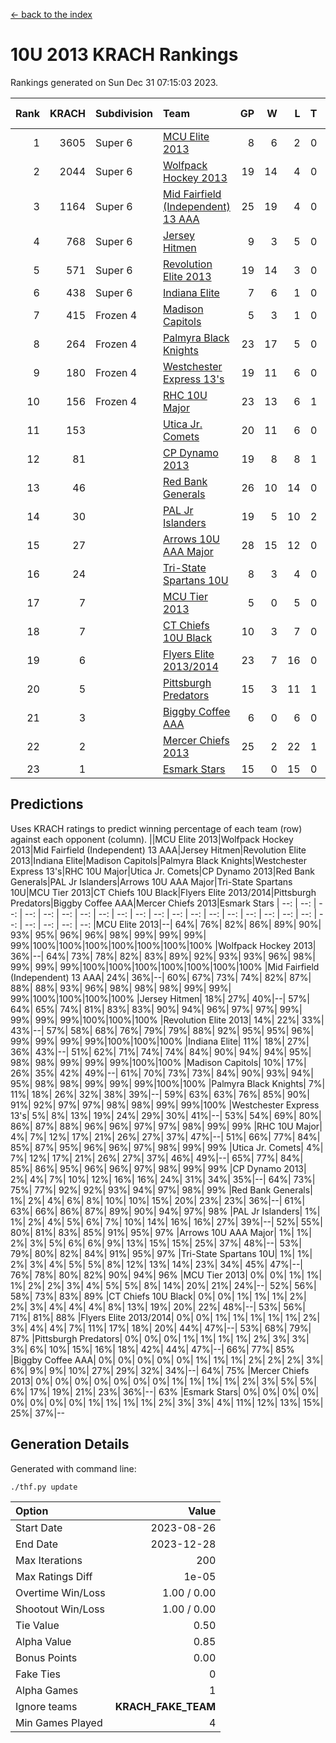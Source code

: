 [<- back to the index](readme.md)
# 10U 2013 KRACH Rankings
Rankings generated on Sun Dec 31 07:15:03 2023.

Rank|KRACH|Subdivision|Team|GP|W|L|T|OTW|OTL|SoS|Exp Wins|Win Diff
---:|---:|:---|:---|---:|---:|---:|---:|---:|---:|---:|---:|---:
1|3605|Super 6|[MCU Elite 2013](https://gamesheetstats.com/seasons/3664/teams/140889/schedule)|8|6|2|0|0|0|1250|6.8|-0.0
2|2044|Super 6|[Wolfpack Hockey 2013](https://gamesheetstats.com/seasons/3664/teams/140894/schedule)|19|14|4|0|0|1|1085|14.8|-0.0
3|1164|Super 6|[Mid Fairfield (Independent) 13 AAA](https://gamesheetstats.com/seasons/3664/teams/140891/schedule)|25|19|4|0|2|0|378|21.8|-0.0
4|768|Super 6|[Jersey Hitmen](https://gamesheetstats.com/seasons/3664/teams/140893/schedule)|9|3|5|0|0|1|2102|3.8|-0.0
5|571|Super 6|[Revolution Elite 2013](https://gamesheetstats.com/seasons/3664/teams/140904/schedule)|19|14|3|0|2|0|254|16.8|-0.0
6|438|Super 6|[Indiana Elite](https://gamesheetstats.com/seasons/3664/teams/144358/schedule)|7|6|1|0|0|0|114|6.9|0.0
7|415|Frozen 4|[Madison Capitols](https://gamesheetstats.com/seasons/3664/teams/162460/schedule)|5|3|1|0|1|0|155|4.9|0.0
8|264|Frozen 4|[Palmyra Black Knights](https://gamesheetstats.com/seasons/3664/teams/140906/schedule)|23|17|5|0|0|1|383|17.8|-0.0
9|180|Frozen 4|[Westchester Express 13's](https://gamesheetstats.com/seasons/3664/teams/140899/schedule)|19|11|6|0|0|2|447|11.8|-0.0
10|156|Frozen 4|[RHC 10U Major](https://gamesheetstats.com/seasons/3664/teams/140895/schedule)|23|13|6|1|1|2|269|15.3|-0.0
11|153||[Utica Jr. Comets](https://gamesheetstats.com/seasons/3664/teams/140900/schedule)|20|11|6|0|3|0|79|14.8|-0.0
12|81||[CP Dynamo 2013](https://gamesheetstats.com/seasons/3664/teams/140901/schedule)|19|8|8|1|1|1|234|10.3|-0.0
13|46||[Red Bank Generals](https://gamesheetstats.com/seasons/3664/teams/140896/schedule)|26|10|14|0|0|2|355|10.8|-0.0
14|30||[PAL Jr Islanders](https://gamesheetstats.com/seasons/3664/teams/140903/schedule)|19|5|10|2|2|0|171|8.8|-0.0
15|27||[Arrows 10U AAA Major](https://gamesheetstats.com/seasons/3664/teams/140902/schedule)|28|15|12|0|0|1|138|15.8|-0.0
16|24||[Tri-State Spartans 10U](https://gamesheetstats.com/seasons/3664/teams/144359/schedule)|8|3|4|0|0|1|239|3.9|0.0
17|7||[MCU Tier 2013](https://gamesheetstats.com/seasons/3664/teams/140890/schedule)|5|0|5|0|0|0|790|0.9|0.0
18|7||[CT Chiefs 10U Black](https://gamesheetstats.com/seasons/3664/teams/140892/schedule)|10|3|7|0|0|0|43|3.8|-0.0
19|6||[Flyers Elite 2013/2014](https://gamesheetstats.com/seasons/3664/teams/140898/schedule)|23|7|16|0|0|0|93|7.8|-0.0
20|5||[Pittsburgh Predators](https://gamesheetstats.com/seasons/3664/teams/140907/schedule)|15|3|11|1|0|0|219|4.3|-0.0
21|3||[Biggby Coffee AAA](https://gamesheetstats.com/seasons/3664/teams/144357/schedule)|6|0|6|0|0|0|195|0.9|0.0
22|2||[Mercer Chiefs 2013](https://gamesheetstats.com/seasons/3664/teams/140897/schedule)|25|2|22|1|0|0|152|3.3|-0.0
23|1||[Esmark Stars](https://gamesheetstats.com/seasons/3664/teams/140905/schedule)|15|0|15|0|0|0|217|0.9|0.0

## Predictions
Uses KRACH ratings to predict winning percentage of each team (row) against each opponent (column).
||MCU Elite 2013|Wolfpack Hockey 2013|Mid Fairfield (Independent) 13 AAA|Jersey Hitmen|Revolution Elite 2013|Indiana Elite|Madison Capitols|Palmyra Black Knights|Westchester Express 13's|RHC 10U Major|Utica Jr. Comets|CP Dynamo 2013|Red Bank Generals|PAL Jr Islanders|Arrows 10U AAA Major|Tri-State Spartans 10U|MCU Tier 2013|CT Chiefs 10U Black|Flyers Elite 2013/2014|Pittsburgh Predators|Biggby Coffee AAA|Mercer Chiefs 2013|Esmark Stars
| --: | --: | --: | --: | --: | --: | --: | --: | --: | --: | --: | --: | --: | --: | --: | --: | --: | --: | --: | --: | --: | --: | --: | --: 
|MCU Elite 2013|--| 64%| 76%| 82%| 86%| 89%| 90%| 93%| 95%| 96%| 96%| 98%| 99%| 99%| 99%| 99%|100%|100%|100%|100%|100%|100%|100%
|Wolfpack Hockey 2013| 36%|--| 64%| 73%| 78%| 82%| 83%| 89%| 92%| 93%| 93%| 96%| 98%| 99%| 99%| 99%|100%|100%|100%|100%|100%|100%|100%
|Mid Fairfield (Independent) 13 AAA| 24%| 36%|--| 60%| 67%| 73%| 74%| 82%| 87%| 88%| 88%| 93%| 96%| 98%| 98%| 98%| 99%| 99%| 99%|100%|100%|100%|100%
|Jersey Hitmen| 18%| 27%| 40%|--| 57%| 64%| 65%| 74%| 81%| 83%| 83%| 90%| 94%| 96%| 97%| 97%| 99%| 99%| 99%| 99%|100%|100%|100%
|Revolution Elite 2013| 14%| 22%| 33%| 43%|--| 57%| 58%| 68%| 76%| 79%| 79%| 88%| 92%| 95%| 95%| 96%| 99%| 99%| 99%| 99%|100%|100%|100%
|Indiana Elite| 11%| 18%| 27%| 36%| 43%|--| 51%| 62%| 71%| 74%| 74%| 84%| 90%| 94%| 94%| 95%| 98%| 98%| 99%| 99%| 99%|100%|100%
|Madison Capitols| 10%| 17%| 26%| 35%| 42%| 49%|--| 61%| 70%| 73%| 73%| 84%| 90%| 93%| 94%| 95%| 98%| 98%| 99%| 99%| 99%|100%|100%
|Palmyra Black Knights|  7%| 11%| 18%| 26%| 32%| 38%| 39%|--| 59%| 63%| 63%| 76%| 85%| 90%| 91%| 92%| 97%| 97%| 98%| 98%| 99%| 99%|100%
|Westchester Express 13's|  5%|  8%| 13%| 19%| 24%| 29%| 30%| 41%|--| 53%| 54%| 69%| 80%| 86%| 87%| 88%| 96%| 96%| 97%| 97%| 98%| 99%| 99%
|RHC 10U Major|  4%|  7%| 12%| 17%| 21%| 26%| 27%| 37%| 47%|--| 51%| 66%| 77%| 84%| 85%| 87%| 95%| 96%| 96%| 97%| 98%| 99%| 99%
|Utica Jr. Comets|  4%|  7%| 12%| 17%| 21%| 26%| 27%| 37%| 46%| 49%|--| 65%| 77%| 84%| 85%| 86%| 95%| 96%| 96%| 97%| 98%| 99%| 99%
|CP Dynamo 2013|  2%|  4%|  7%| 10%| 12%| 16%| 16%| 24%| 31%| 34%| 35%|--| 64%| 73%| 75%| 77%| 92%| 92%| 93%| 94%| 97%| 98%| 99%
|Red Bank Generals|  1%|  2%|  4%|  6%|  8%| 10%| 10%| 15%| 20%| 23%| 23%| 36%|--| 61%| 63%| 66%| 86%| 87%| 89%| 90%| 94%| 97%| 98%
|PAL Jr Islanders|  1%|  1%|  2%|  4%|  5%|  6%|  7%| 10%| 14%| 16%| 16%| 27%| 39%|--| 52%| 55%| 80%| 81%| 83%| 85%| 91%| 95%| 97%
|Arrows 10U AAA Major|  1%|  1%|  2%|  3%|  5%|  6%|  6%|  9%| 13%| 15%| 15%| 25%| 37%| 48%|--| 53%| 79%| 80%| 82%| 84%| 91%| 95%| 97%
|Tri-State Spartans 10U|  1%|  1%|  2%|  3%|  4%|  5%|  5%|  8%| 12%| 13%| 14%| 23%| 34%| 45%| 47%|--| 76%| 78%| 80%| 82%| 90%| 94%| 96%
|MCU Tier 2013|  0%|  0%|  1%|  1%|  1%|  2%|  2%|  3%|  4%|  5%|  5%|  8%| 14%| 20%| 21%| 24%|--| 52%| 56%| 58%| 73%| 83%| 89%
|CT Chiefs 10U Black|  0%|  0%|  1%|  1%|  1%|  2%|  2%|  3%|  4%|  4%|  4%|  8%| 13%| 19%| 20%| 22%| 48%|--| 53%| 56%| 71%| 81%| 88%
|Flyers Elite 2013/2014|  0%|  0%|  1%|  1%|  1%|  1%|  1%|  2%|  3%|  4%|  4%|  7%| 11%| 17%| 18%| 20%| 44%| 47%|--| 53%| 68%| 79%| 87%
|Pittsburgh Predators|  0%|  0%|  0%|  1%|  1%|  1%|  1%|  2%|  3%|  3%|  3%|  6%| 10%| 15%| 16%| 18%| 42%| 44%| 47%|--| 66%| 77%| 85%
|Biggby Coffee AAA|  0%|  0%|  0%|  0%|  0%|  1%|  1%|  1%|  2%|  2%|  2%|  3%|  6%|  9%|  9%| 10%| 27%| 29%| 32%| 34%|--| 64%| 75%
|Mercer Chiefs 2013|  0%|  0%|  0%|  0%|  0%|  0%|  0%|  1%|  1%|  1%|  1%|  2%|  3%|  5%|  5%|  6%| 17%| 19%| 21%| 23%| 36%|--| 63%
|Esmark Stars|  0%|  0%|  0%|  0%|  0%|  0%|  0%|  0%|  1%|  1%|  1%|  1%|  2%|  3%|  3%|  4%| 11%| 12%| 13%| 15%| 25%| 37%|--

## Generation Details

Generated with command line:
```
./thf.py update
```

| Option | Value |
| :----- | ----: |
| Start Date | 2023-08-26 |
| End Date | 2023-12-28 |
| Max Iterations | 200 |
| Max Ratings Diff | 1e-05 |
| Overtime Win/Loss | 1.00 / 0.00 |
| Shootout Win/Loss | 1.00 / 0.00 |
| Tie Value | 0.50 |
| Alpha Value | 0.85 |
| Bonus Points | 0.00 |
| Fake Ties | 0 |
| Alpha Games | 1 |
| Ignore teams | __KRACH_FAKE_TEAM__ |
| Min Games Played | 4 |

